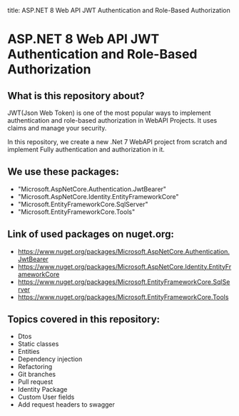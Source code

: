 
title: ASP.NET 8 Web API JWT Authentication and Role-Based Authorization


# ASP.NET 8 Web API JWT Authentication and Role-Based Authorization

## What is this repository about?

JWT(Json Web Token) is one of the most popular ways to implement authentication and role-based authorization in WebAPI Projects. It uses claims and manage your security.

In this repository, we create a new .Net 7 WebAPI project from scratch and implement Fully authentication and authorization in it.



## We use these packages:

- "Microsoft.AspNetCore.Authentication.JwtBearer"
- "Microsoft.AspNetCore.Identity.EntityFrameworkCore"
- "Microsoft.EntityFrameworkCore.SqlServer"
- "Microsoft.EntityFrameworkCore.Tools"

## Link of used packages on nuget.org:

- https://www.nuget.org/packages/Microsoft.AspNetCore.Authentication.JwtBearer
- https://www.nuget.org/packages/Microsoft.AspNetCore.Identity.EntityFrameworkCore
- https://www.nuget.org/packages/Microsoft.EntityFrameworkCore.SqlServer
- https://www.nuget.org/packages/Microsoft.EntityFrameworkCore.Tools

## Topics covered in this repository:

- Dtos
- Static classes
- Entities
- Dependency injection
- Refactoring
- Git branches
- Pull request
- Identity Package
- Custom User fields
- Add request headers to swagger




